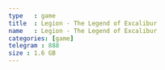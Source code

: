 ```yaml
---
type   : game
title  : Legion - The Legend of Excalibur
name   : Legion - The Legend of Excalibur
categories: [game]
telegram : 888
size : 1.6 GB
---
```



